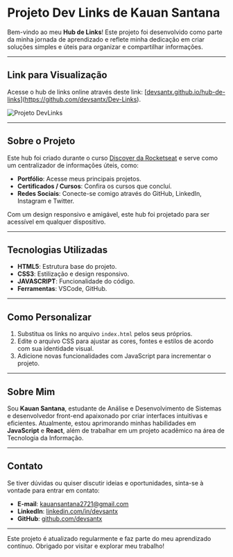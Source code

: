 # Projeto Dev Links de Kauan Santana

Bem-vindo ao meu **Hub de Links**! Este projeto foi desenvolvido como parte da minha jornada de aprendizado e reflete minha dedicação em criar soluções simples e úteis para organizar e compartilhar informações.

---

## Link para Visualização

Acesse o hub de links online através deste link: [[devsantx.github.io/hub-de-links](https://devsantx.github.io/hub-de-links/)](https://github.com/devsantx/Dev-Links).

<img alt="Projeto DevLinks" src='.github/Preview.png' >

---

## Sobre o Projeto

Este hub foi criado durante o curso [Discover da Rocketseat](https://app.rocketseat.com.br/journey/discover/contents) e serve como um centralizador de informações úteis, como:

- **Portfólio**: Acesse meus principais projetos.
- **Certificados / Cursos**: Confira os cursos que concluí.
- **Redes Sociais**: Conecte-se comigo através do GitHub, LinkedIn, Instagram e Twitter.

Com um design responsivo e amigável, este hub foi projetado para ser acessível em qualquer dispositivo.

---

## Tecnologias Utilizadas

- **HTML5**: Estrutura base do projeto.
- **CSS3**: Estilização e design responsivo.
- **JAVASCRIPT**: Funcionalidade do código.
- **Ferramentas**: VSCode, GitHub.

---

## Como Personalizar

1. Substitua os links no arquivo `index.html` pelos seus próprios.
2. Edite o arquivo CSS para ajustar as cores, fontes e estilos de acordo com sua identidade visual.
3. Adicione novas funcionalidades com JavaScript para incrementar o projeto.

---

## Sobre Mim

Sou **Kauan Santana**, estudante de Análise e Desenvolvimento de Sistemas e desenvolvedor front-end apaixonado por criar interfaces intuitivas e eficientes. Atualmente, estou aprimorando minhas habilidades em **JavaScript** e **React**, além de trabalhar em um projeto acadêmico na área de Tecnologia da Informação.

---

## Contato

Se tiver dúvidas ou quiser discutir ideias e oportunidades, sinta-se à vontade para entrar em contato:

- **E-mail**: [kauansantana2721@gmail.com](mailto:kauansantana2721@gmail.com)
- **LinkedIn**: [linkedin.com/in/devsantx](https://www.linkedin.com/in/devsantx)
- **GitHub**: [github.com/devsantx](https://github.com/devsantx)

---

Este projeto é atualizado regularmente e faz parte do meu aprendizado contínuo. Obrigado por visitar e explorar meu trabalho!
